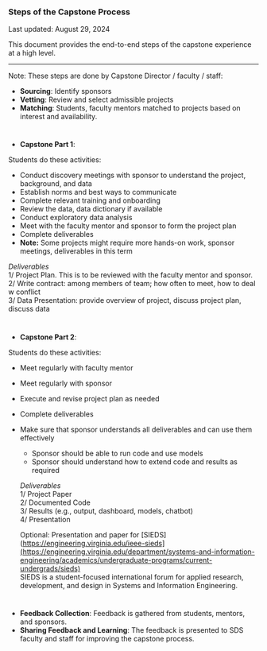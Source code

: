 ### Steps of the Capstone Process
Last updated: August 29, 2024

This document provides the end-to-end steps of the capstone experience at a high level.

---

Note: These steps are done by Capstone Director / faculty / staff:  
- **Sourcing**: Identify sponsors
- **Vetting**: Review and select admissible projects  
- **Matching**: Students, faculty mentors matched to projects based on interest and availability.

#

- **Capstone Part 1**:

Students do these activities:
  - Conduct discovery meetings with sponsor to understand the project, background, and data
  - Establish norms and best ways to communicate
  - Complete relevant training and onboarding
  - Review the data, data dictionary if available
  - Conduct exploratory data analysis
  - Meet with the faculty mentor and sponsor to form the project plan
  - Complete deliverables
  - **Note:** Some projects might require more hands-on work, sponsor meetings, deliverables in this term

  *Deliverables*  
  1/ Project Plan. This is to be reviewed with the faculty mentor and sponsor.  
  2/ Write contract: among members of team; how often to meet, how to deal w conflict  
  3/ Data Presentation: provide overview of project, discuss project plan, discuss data  

#

- **Capstone Part 2**: 

Students do these activities:
- Meet regularly with faculty mentor
- Meet regularly with sponsor
- Execute and revise project plan as needed  
- Complete deliverables
- Make sure that sponsor understands all deliverables and can use them effectively
  - Sponsor should be able to run code and use models
  - Sponsor should understand how to extend code and results as required 

  *Deliverables*  
  1/ Project Paper  
  2/ Documented Code  
  3/ Results (e.g., output, dashboard, models, chatbot)  
  4/ Presentation  

  Optional: Presentation and paper for [SIEDS](https://engineering.virginia.edu/ieee-sieds](https://engineering.virginia.edu/department/systems-and-information-engineering/academics/undergraduate-programs/current-undergrads/sieds)  
  SIEDS is a student-focused international forum for applied research, development, and design in Systems and Information Engineering. 

#

- **Feedback Collection**: Feedback is gathered from students, mentors, and sponsors.  
- **Sharing Feedback and Learning**: The feedback is presented to SDS faculty and staff for improving the capstone process.

#
